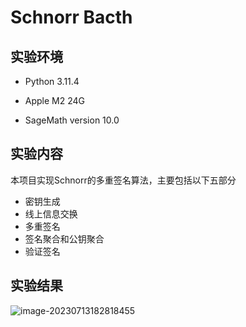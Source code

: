 # Schnorr Bacth

## 实验环境

+ Python 3.11.4

+ Apple M2 24G

+ SageMath version 10.0

## 实验内容

本项目实现Schnorr的多重签名算法，主要包括以下五部分

+ 密钥生成
+ 线上信息交换
+ 多重签名
+ 签名聚合和公钥聚合
+ 验证签名

## 实验结果

![image-20230713182818455](https://oyrd-1313391192.cos.ap-nanjing.myqcloud.com/images/image-20230713182818455.png)